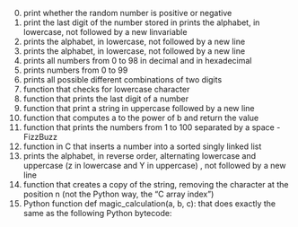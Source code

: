 0. print whether the random number is positive or negative
1. print the last digit of the number stored in prints the alphabet, in lowercase, not followed by a new linvariable
2. prints the alphabet, in lowercase, not followed by a new line
3. prints the alphabet, in lowercase, not followed by a new line
4. prints all numbers from 0 to 98 in decimal and in hexadecimal
5. prints numbers from 0 to 99
6. prints all possible different combinations of two digits
7. function that checks for lowercase character
8. function that prints the last digit of a number
9. function that print a string in uppercase followed by a new line
10. function that computes a to the power of b and return the value
11. function that prints the numbers from 1 to 100 separated by a space - FizzBuzz
12. function in C that inserts a number into a sorted singly linked list
13. prints the alphabet, in reverse order, alternating lowercase and uppercase (z in lowercase and Y in uppercase) , not followed by a new line
14. function that creates a copy of the string, removing the character at the position n (not the Python way, the “C array index”)
15. Python function def magic_calculation(a, b, c): that does exactly the same as the following Python bytecode:
